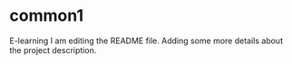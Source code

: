 # common1
E-learning
I am editing the README file. Adding some more details about the project description.
